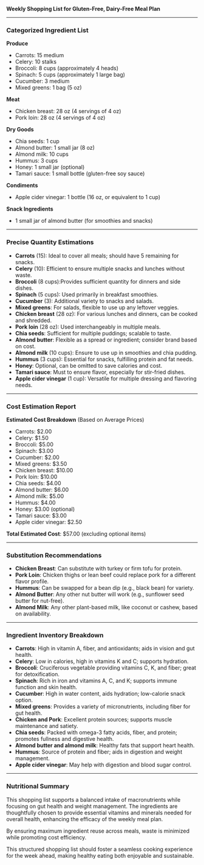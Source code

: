 **Weekly Shopping List for Gluten-Free, Dairy-Free Meal Plan**

---

### Categorized Ingredient List

**Produce**
- Carrots: 15 medium
- Celery: 10 stalks
- Broccoli: 8 cups (approximately 4 heads)
- Spinach: 5 cups (approximately 1 large bag)
- Cucumber: 3 medium
- Mixed greens: 1 bag (5 oz)
  
**Meat**
- Chicken breast: 28 oz (4 servings of 4 oz)
- Pork loin: 28 oz (4 servings of 4 oz)

**Dry Goods**
- Chia seeds: 1 cup
- Almond butter: 1 small jar (8 oz)
- Almond milk: 10 cups
- Hummus: 3 cups
- Honey: 1 small jar (optional)
- Tamari sauce: 1 small bottle (gluten-free soy sauce)

**Condiments**
- Apple cider vinegar: 1 bottle (16 oz, or equivalent to 1 cup)

**Snack Ingredients**
- 1 small jar of almond butter (for smoothies and snacks)

---

### Precise Quantity Estimations
- **Carrots** (15): Ideal to cover all meals; should have 5 remaining for snacks.
- **Celery** (10): Efficient to ensure multiple snacks and lunches without waste.
- **Broccoli** (8 cups):Provides sufficient quantity for dinners and side dishes.
- **Spinach** (5 cups): Used primarily in breakfast smoothies.
- **Cucumber** (3): Additional variety to snacks and salads.
- **Mixed greens**: For salads, flexible to use up any leftover veggies.
- **Chicken breast** (28 oz): For various lunches and dinners, can be cooked and shredded.
- **Pork loin** (28 oz): Used interchangeably in multiple meals.
- **Chia seeds**: Sufficient for multiple puddings; scalable to taste.
- **Almond butter**: Flexible as a spread or ingredient; consider brand based on cost.
- **Almond milk** (10 cups): Ensure to use up in smoothies and chia pudding.
- **Hummus** (3 cups): Essential for snacks, fulfilling protein and fat needs.
- **Honey**: Optional, can be omitted to save calories and cost.
- **Tamari sauce**: Must to ensure flavor, especially for stir-fried dishes.
- **Apple cider vinegar** (1 cup): Versatile for multiple dressing and flavoring needs.

---

### Cost Estimation Report
**Estimated Cost Breakdown** (Based on Average Prices)
- Carrots: $2.00
- Celery: $1.50
- Broccoli: $5.00
- Spinach: $3.00
- Cucumber: $2.00
- Mixed greens: $3.50
- Chicken breast: $10.00
- Pork loin: $10.00
- Chia seeds: $4.00
- Almond butter: $6.00
- Almond milk: $5.00
- Hummus: $4.00
- Honey: $3.00 (optional)
- Tamari sauce: $3.00
- Apple cider vinegar: $2.50

**Total Estimated Cost**: $57.00 (excluding optional items)

---

### Substitution Recommendations
- **Chicken Breast**: Can substitute with turkey or firm tofu for protein.
- **Pork Loin**: Chicken thighs or lean beef could replace pork for a different flavor profile.
- **Hummus**: Can be swapped for a bean dip (e.g., black bean) for variety.
- **Almond Butter**: Any other nut butter will work (e.g., sunflower seed butter for nut-free).
- **Almond Milk**: Any other plant-based milk, like coconut or cashew, based on availability.

---

### Ingredient Inventory Breakdown
- **Carrots**: High in vitamin A, fiber, and antioxidants; aids in vision and gut health.
- **Celery**: Low in calories, high in vitamins K and C; supports hydration.
- **Broccoli**: Cruciferous vegetable providing vitamins C, K, and fiber; great for detoxification.
- **Spinach**: Rich in iron and vitamins A, C, and K; supports immune function and skin health.
- **Cucumber**: High in water content, aids hydration; low-calorie snack option.
- **Mixed greens**: Provides a variety of micronutrients, including fiber for gut health.
- **Chicken and Pork**: Excellent protein sources; supports muscle maintenance and satiety.
- **Chia seeds**: Packed with omega-3 fatty acids, fiber, and protein; promotes fullness and digestive health.
- **Almond butter and almond milk**: Healthy fats that support heart health.
- **Hummus**: Source of protein and fiber; aids in digestion and weight management.
- **Apple cider vinegar**: May help with digestion and blood sugar control.

---

### Nutritional Summary
This shopping list supports a balanced intake of macronutrients while focusing on gut health and weight management. The ingredients are thoughtfully chosen to provide essential vitamins and minerals needed for overall health, enhancing the efficacy of the weekly meal plan. 

By ensuring maximum ingredient reuse across meals, waste is minimized while promoting cost efficiency.

This structured shopping list should foster a seamless cooking experience for the week ahead, making healthy eating both enjoyable and sustainable.